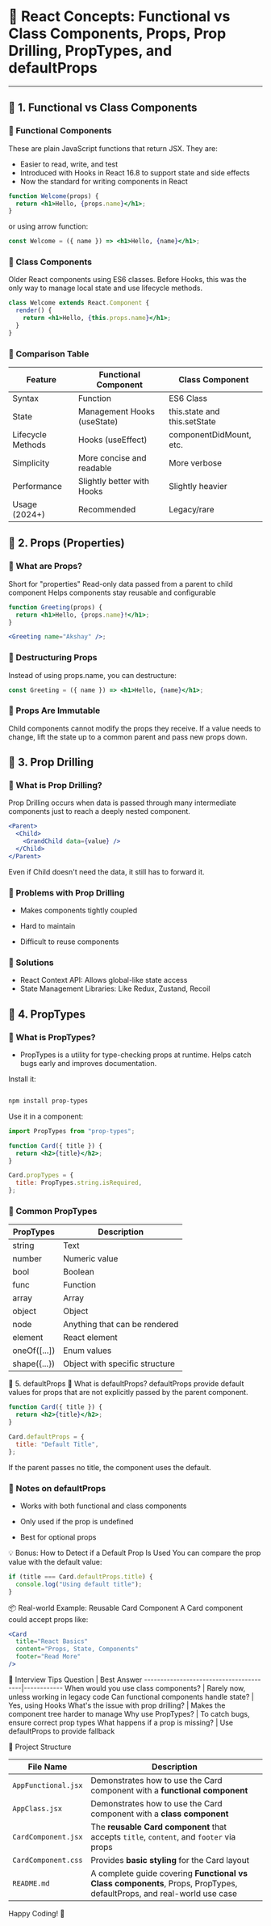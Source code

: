 # 📘 React Concepts: Functional vs Class Components, Props, Prop Drilling, PropTypes, and defaultProps

---

## 📌 1. Functional vs Class Components

### 🔹 Functional Components

These are plain JavaScript functions that return JSX. They are:

- Easier to read, write, and test
- Introduced with Hooks in React 16.8 to support state and side effects
- Now the standard for writing components in React

```jsx
function Welcome(props) {
  return <h1>Hello, {props.name}</h1>;
}
```

or using arrow function:

```jsx
const Welcome = ({ name }) => <h1>Hello, {name}</h1>;
```

### 🔹 Class Components

Older React components using ES6 classes. Before Hooks, this was the only way to manage local state and use lifecycle methods.

```jsx
class Welcome extends React.Component {
  render() {
    return <h1>Hello, {this.props.name}</h1>;
  }
}
```

### 🔸 Comparison Table

| Feature           | Functional Component        | Class Component              |
| ----------------- | --------------------------- | ---------------------------- |
| Syntax            | Function                    | ES6 Class                    |
| State             | Management Hooks (useState) | this.state and this.setState |
| Lifecycle Methods | Hooks (useEffect)           | componentDidMount, etc.      |
| Simplicity        | More concise and readable   | More verbose                 |
| Performance       | Slightly better with Hooks  | Slightly heavier             |
| Usage (2024+)     | Recommended                 | Legacy/rare                  |

## 📌 2. Props (Properties)

### 🔹 What are Props?

Short for "properties"
Read-only data passed from a parent to child component
Helps components stay reusable and configurable

```jsx
function Greeting(props) {
  return <h1>Hello, {props.name}!</h1>;
}

<Greeting name="Akshay" />;
```

### 🔹 Destructuring Props

Instead of using props.name, you can destructure:

```jsx
const Greeting = ({ name }) => <h1>Hello, {name}</h1>;
```

### 🔹 Props Are Immutable

Child components cannot modify the props they receive. If a value needs to change, lift the state up to a common parent and pass new props down.

## 📌 3. Prop Drilling

### 🔹 What is Prop Drilling?

Prop Drilling occurs when data is passed through many intermediate components just to reach a deeply nested component.

```jsx
<Parent>
  <Child>
    <GrandChild data={value} />
  </Child>
</Parent>
```

Even if Child doesn't need the data, it still has to forward it.

### 🔹 Problems with Prop Drilling

- Makes components tightly coupled
- Hard to maintain

- Difficult to reuse components

### 🔹 Solutions

- React Context API: Allows global-like state access
- State Management Libraries: Like Redux, Zustand, Recoil

## 📌 4. PropTypes

### 🔹 What is PropTypes?

- PropTypes is a utility for type-checking props at runtime. Helps catch bugs early and improves documentation.

Install it:

```bash

npm install prop-types
```

Use it in a component:

```jsx
import PropTypes from "prop-types";

function Card({ title }) {
  return <h2>{title}</h2>;
}

Card.propTypes = {
  title: PropTypes.string.isRequired,
};
```

### 🔸 Common PropTypes

| PropTypes    | Description                    |
| ------------ | ------------------------------ |
| string       | Text                           |
| number       | Numeric value                  |
| bool         | Boolean                        |
| func         | Function                       |
| array        | Array                          |
| object       | Object                         |
| node         | Anything that can be rendered  |
| element      | React element                  |
| oneOf([...]) | Enum values                    |
| shape({...}) | Object with specific structure |

📌 5. defaultProps
🔹 What is defaultProps?
defaultProps provide default values for props that are not explicitly passed by the parent component.

```jsx
function Card({ title }) {
  return <h2>{title}</h2>;
}

Card.defaultProps = {
  title: "Default Title",
};
```

If the parent passes no title, the component uses the default.

### 🔸 Notes on defaultProps

- Works with both functional and class components

- Only used if the prop is undefined

- Best for optional props

💡 Bonus: How to Detect if a Default Prop Is Used
You can compare the prop value with the default value:

```jsx
if (title === Card.defaultProps.title) {
  console.log("Using default title");
}
```

📦 Real-world Example: Reusable Card Component
A Card component could accept props like:

```jsx
<Card
  title="React Basics"
  content="Props, State, Components"
  footer="Read More"
/>
```

🧠 Interview Tips
Question | Best Answer
----------------------------------------|------------
When would you use class components? | Rarely now, unless working in legacy code
Can functional components handle state? | Yes, using Hooks
What's the issue with prop drilling? | Makes the component tree harder to manage
Why use PropTypes? | To catch bugs, ensure correct prop types
What happens if a prop is missing? | Use defaultProps to provide fallback


📁 Project Structure

| File Name             | Description                                                                 |
|-----------------------|-----------------------------------------------------------------------------|
| `AppFunctional.jsx`   | Demonstrates how to use the Card component with a **functional component** |
| `AppClass.jsx`        | Demonstrates how to use the Card component with a **class component**       |
| `CardComponent.jsx`   | The **reusable Card component** that accepts `title`, `content`, and `footer` via props |
| `CardComponent.css`   | Provides **basic styling** for the Card layout                              |
| `README.md`           | A complete guide covering **Functional vs Class components**, Props, PropTypes, defaultProps, and real-world use case |


Happy Coding! 🎉
